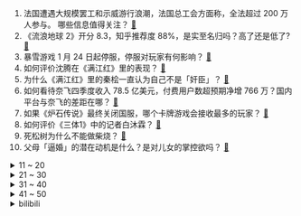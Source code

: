 1. 法国遭遇大规模罢工和示威游行浪潮，法国总工会方面称，全法超过 200 万人参与。 哪些信息值得关注？ [:link:](https://www.zhihu.com/question/579685438)
2. 《流浪地球 2》开分 8.3，知乎推荐度 88%，是实至名归吗？高了还是低了? [:link:](https://www.zhihu.com/question/580085534)
3. 暴雪游戏 1 月 24 日起停服，停服对玩家有何影响？ [:link:](https://www.zhihu.com/question/580049853)
4. 如何评价沈腾在《满江红》里的表现？ [:link:](https://www.zhihu.com/question/579936370)
5. 为什么《满江红》里的秦桧一直认为自己不是「奸臣」？ [:link:](https://www.zhihu.com/question/579936597)
6. 如何看待奈飞四季度收入 78.5 亿美元，付费用户数超预期净增 766 万？国内平台与奈飞的差距在哪？ [:link:](https://www.zhihu.com/question/579690138)
7. 如果《炉石传说》最终关闭国服，哪个卡牌游戏会接收最多的玩家？ [:link:](https://www.zhihu.com/question/568978440)
8. 如何评价《三体1》中的记者白沐霖？ [:link:](https://www.zhihu.com/question/406695323)
9. 死松树为什么不能做柴烧？ [:link:](https://www.zhihu.com/question/572587157)
10. 父母「逼婚」的潜在动机是什么？是对儿女的掌控欲吗？ [:link:](https://www.zhihu.com/question/579067085)
<details>
<summary>11 ~ 20</summary>

11. 如果有一天发现物理学真的是农场火鸡科学，发现人和学术界会什么反应？ [:link:](https://www.zhihu.com/question/579766709)
12. 假如中国大量公司招聘大龄码农，会提高中国IT行业的技术水平吗？为什么? [:link:](https://www.zhihu.com/question/579644113)
13. 别人在背后说你到坏话，你会怎么做？ [:link:](https://www.zhihu.com/question/576918549)
14. 如何看待美国出现吸引儿童的「零食水果风味大麻」，会造成哪些影响？ [:link:](https://www.zhihu.com/question/579708928)
15. 网易发布致暴雪国服玩家的告别信「感谢相伴 14 年」，哪些信息值得关注？ [:link:](https://www.zhihu.com/question/580184839)
16. 马丽称鞋跟上台断掉是意外，赶紧捡起来揣兜里，临场应变能力有多重要？服装道具在作品中起到了怎样的作用？ [:link:](https://www.zhihu.com/question/579946249)
17. 《流浪地球 2》结尾是什么意思？Moss 黑化了吗？ [:link:](https://www.zhihu.com/question/580049118)
18. 如何评价电视剧《狂飙》？ [:link:](https://www.zhihu.com/question/578521290)
19. 为什么申玉菲要让汪淼停止纳米飞刃实验，这一技术研究出来会是多大的突破？ [:link:](https://www.zhihu.com/question/579604735)
20. 如何评价朱洁静在 2023 年春晚领舞的舞蹈《碇步桥》？ [:link:](https://www.zhihu.com/question/579926774)
</details>
<details>
<summary>21 ~ 30</summary>

21. 人到中年，赚钱重要还是身体重要？ [:link:](https://www.zhihu.com/question/580059261)
22. 如何评价《流浪地球 2》吴京的表现？ [:link:](https://www.zhihu.com/question/579938179)
23. 基层与返乡潮赛跑，医院床位使用率 120% ，呼吸内科主任「一人跑全院会诊」，春运期间一线状况如何？ [:link:](https://www.zhihu.com/question/579482965)
24. 看春晚是否可以成为「年俗」？ [:link:](https://www.zhihu.com/question/579046303)
25. 如何评价《原神》3.4版本世界任务《比勒琪丝的哀歌》？ [:link:](https://www.zhihu.com/question/579432412)
26. 2023 年春节，你家年夜饭都准备了什么菜？你最喜欢哪一道？哪道是你家春节的「常驻菜品」？ [:link:](https://www.zhihu.com/question/579534636)
27. 2023年除夕春节有哪些发朋友圈的文案？ [:link:](https://www.zhihu.com/question/577908728)
28. 《守望先锋》结束七年国服运营正式停服，你对它有哪些回忆？ [:link:](https://www.zhihu.com/question/580222350)
29. 有哪本书让你醍醐灌顶？ [:link:](https://www.zhihu.com/question/579339499)
30. 如何评价电影《中国乒乓之绝地反击》？ [:link:](https://www.zhihu.com/question/579070052)
</details>
<details>
<summary>31 ~ 40</summary>

31. 当你老了以后，你愿意整天待在家里看看书，还是出去旅游，哪个比较好？ [:link:](https://www.zhihu.com/question/579273531)
32. 如何评价《原神》3.4版本海灯节剧情中胡桃举办的饭局？ [:link:](https://www.zhihu.com/question/580166278)
33. 为什么 lnx 求导是 1/x？ [:link:](https://www.zhihu.com/question/38810755)
34. 说说你心中的NBA的历史前十？ [:link:](https://www.zhihu.com/question/427129273)
35. 考研复试，你为什么被刷了？ [:link:](https://www.zhihu.com/question/516780771)
36. 格局大的女生是什么样的？ [:link:](https://www.zhihu.com/question/275536584)
37. 其他非广东省省份的朋友们听到粤语是什么感受？ [:link:](https://www.zhihu.com/question/575935834)
38. 如何评价原神艾尔海森首日流水? [:link:](https://www.zhihu.com/question/579591458)
39. 为什么生物不可以永生？ [:link:](https://www.zhihu.com/question/38112755)
40. 如何评价《 满江红 》这部影视剧？ [:link:](https://www.zhihu.com/question/579439478)
</details>
<details>
<summary>41 ~ 50</summary>

41. 抛开颜值不谈，你最喜欢原神的哪个角色？ [:link:](https://www.zhihu.com/question/580079145)
42. 《炉石传说》十年国服运营正式终止，你对它有哪些回忆？ [:link:](https://www.zhihu.com/question/580222231)
43. 如何评价电视剧《三体》第十一集？ [:link:](https://www.zhihu.com/question/579662022)
44. 张颂文在电视剧《狂飙》中表现的如何？ [:link:](https://www.zhihu.com/question/578696865)
45. 如何评价《去有风的地方》大结局？ [:link:](https://www.zhihu.com/question/580061251)
46. 如何评价电视剧《三体》第 11 集？ [:link:](https://www.zhihu.com/question/579715172)
47. 春节档首日票房大盘破 13 亿，能拯救 2023 年的电影市场吗？ [:link:](https://www.zhihu.com/question/580078265)
48. 没读过《三体》原著，看了电视剧后很奇怪为什么科学家们为啥不好奇这个世界真相，而选择自杀? [:link:](https://www.zhihu.com/question/579754761)
49. 春节前现「提前还贷」高潮，年终奖到手就还房贷，有银行关闭线上预约，购房者称要排队四个月，如何看待此事？ [:link:](https://www.zhihu.com/question/579763966)
50. 漠河破我国有气象记载以来历史最低气温纪录-53℃，这一温度什么概念？有哪些注意事项？ [:link:](https://www.zhihu.com/question/580044080)
</details><details>
<summary>bilibili</summary>

1. 2023我的世界拜年纪 [:link:](//www.bilibili.com/video/BV1a24y167fo)
2. 《原神》海灯节CM短片：明霄幻梦 [:link:](//www.bilibili.com/video/BV1jR4y1Y76v)
3. 🏮你被骗了，但是中国风🏮 [:link:](//www.bilibili.com/video/BV1SD4y1J7uY)
4. 【友尽局】玩的挺好，下次别玩了啊 [:link:](//www.bilibili.com/video/BV1eT411Z7ke)
5. 【原神新春会】我不曾忘记 | 致旅行中的你 [:link:](//www.bilibili.com/video/BV1P24y1a7Lt)
6. 《重生之我在云轩做花魁》1—11集无回顾合集 [:link:](//www.bilibili.com/video/BV1GG4y197TB)
7. 《第一届炉石年夜饭》 [:link:](//www.bilibili.com/video/BV1MY4y1f7TZ)
8. 爸爸：可恶，我到底生了个什么东西 [:link:](//www.bilibili.com/video/BV1UT41117L2)
9. 2023哔哩哔哩拜年纪 [:link:](//www.bilibili.com/video/BV1zv4y117zo)
10. 2023年「原神新春会」 [:link:](//www.bilibili.com/video/BV1mT41117vu)
<details>
<summary>11 ~ 20</summary>

11. 棒球运动员为何要刺杀海森堡？【小约翰】 [:link:](//www.bilibili.com/video/BV1Z8411A74n)
12. 200多年前的宫廷炸鸡！这做法你想都不敢想！！ [:link:](//www.bilibili.com/video/BV1i24y1h7tU)
13. 史上最离谱随机挑战！我们居然不随机了？？？ [:link:](//www.bilibili.com/video/BV1gR4y1Y7Xn)
14. 就挺突然的…… [:link:](//www.bilibili.com/video/BV11v4y1C7N7)
15. 【原神新春会】踏江行 [:link:](//www.bilibili.com/video/BV1TG4y1X7y4)
16. 花 泽 香 蔡 [:link:](//www.bilibili.com/video/BV15Y411X72b)
17. 疯狂社死！女友家过年！和岳父睡一起对对子... [:link:](//www.bilibili.com/video/BV1vP4y1r7qb)
18. 【杨扬/京歌】钟离贺岁大戏「千秋契月」原神cv原创曲/云堇 [:link:](//www.bilibili.com/video/BV1DG4y1C7SP)
19. 动物潦草长相大赏 [:link:](//www.bilibili.com/video/BV1od4y1V7Sa)
20. 我是如何从一名建筑工人成为百万粉丝UP主的？【读评论】 [:link:](//www.bilibili.com/video/BV1Sv4y1C7Ea)
</details>
<details>
<summary>21 ~ 30</summary>

21. 春晚小品，再也低不下头了 [:link:](//www.bilibili.com/video/BV14v4y1C7uz)
22. 闭眼  我触碰幻想的边界【2023拜年纪单品】 [:link:](//www.bilibili.com/video/BV1QY4y1Z7UZ)
23. 她们谈笑间，我已身败名裂！ [:link:](//www.bilibili.com/video/BV1WG4y1F7yg)
24. 【时代少年团】TNT春节太闹腾2023之拜年歌曲大放送 [:link:](//www.bilibili.com/video/BV1Jd4y157P2)
25. 【原神】耗时1整年！集成的手书！你一定见过这张图只要你是原神玩家 [:link:](//www.bilibili.com/video/BV1TG4y197Wr)
26. 【原神新春会】尘沙 [:link:](//www.bilibili.com/video/BV1AG4y1F7pC)
27. 历史的缔造者！火影手游首位5000万战力玩家诞生！开启战力新纪元！ [:link:](//www.bilibili.com/video/BV1YT41127eD)
28. 【睡前消息541】社会化抚养概论 [:link:](//www.bilibili.com/video/BV1ED4y1n7MD)
29. 落魄富二代，靠造假币重回人生巅峰，葡萄牙史上最大金融诈骗案 [:link:](//www.bilibili.com/video/BV1HK411y7KD)
30. 年纪大了就是容易犯困啊 [:link:](//www.bilibili.com/video/BV16Y4y1Z7mJ)
</details>
<details>
<summary>31 ~ 40</summary>

31. 用科学打破次元壁！谢谢你们，让我成为了我梦里的剑客！ [:link:](//www.bilibili.com/video/BV1Zv4y1C7vP)
32. 赛博女友，完美变声，如今AI语音有多超乎想象? [:link:](//www.bilibili.com/video/BV1uM411t7ZJ)
33. 奇怪！为什么北方人比南方人更爱看春晚？ [:link:](//www.bilibili.com/video/BV1CM411t7J3)
34. 瞎做的战术盔甲 [:link:](//www.bilibili.com/video/BV1Ys4y1x7jJ)
35. 【原魔大电影】《丘神》第一季总集篇 [:link:](//www.bilibili.com/video/BV1vM411t7QK)
36. 明说了吧，《流浪地球2》比第一部更炸裂！ [:link:](//www.bilibili.com/video/BV16R4y1a7ze)
37. 时隔三年两帅小伙再次烧烤，这次好好招待！ [:link:](//www.bilibili.com/video/BV1TP4y1z73T)
38. 【贝爷拜年】新的一年，全力以赴！ [:link:](//www.bilibili.com/video/BV1mY4y1Z7i7)
39. 快拿这个视频去诈骗你们化学老师 [:link:](//www.bilibili.com/video/BV1nG4y197jd)
40. 沉浸式吃席，坐小孩儿桌。 [:link:](//www.bilibili.com/video/BV1Rx4y1u7Rh)
</details>
<details>
<summary>41 ~ 50</summary>

41. 和二次元一起，回家过年。 [:link:](//www.bilibili.com/video/BV1H84y1j7BL)
42. 人大教授：带你了解真实的基层，县委书记权力到底有多大？ [:link:](//www.bilibili.com/video/BV1e14y1M7ce)
43. 深圳市民中心灯光秀，惊现原神璃月BGM [:link:](//www.bilibili.com/video/BV1dT411Z7CC)
44. 一位男性在一个月内摄入了1176片布洛芬，这是他的肾脏发生的变化 [:link:](//www.bilibili.com/video/BV1fM411t7sv)
45. 神仙打架！史上最强！《流浪地球2》《满江红》《熊出没之伴我熊芯》《中国乒乓》《无名》《深海》《交换人生》2023春节档排雷报告 [:link:](//www.bilibili.com/video/BV12Y411X7Ry)
46. 这款8年前的游戏放在21世纪确实有点早了 [:link:](//www.bilibili.com/video/BV18Y411X7wJ)
47. 吐槽完今年春晚，我很怀念她【飘飘】 [:link:](//www.bilibili.com/video/BV1oG4y1X7G7)
48. 谦个明【2023拜年纪单品】 [:link:](//www.bilibili.com/video/BV1wD4y1p7jG)
49. 三年，一个零零后唯物主义者与死亡的和解 [:link:](//www.bilibili.com/video/BV1i3411d7tL)
50. 再见了，暴雪。 [:link:](//www.bilibili.com/video/BV14T41127z4)
</details>
<details>
<summary>51 ~ 60</summary>

51. 全网最大倒狗？玉麒麟真的热爱CNCS吗？ [:link:](//www.bilibili.com/video/BV1PY411X7VA)
52. 【2013春晚】十年前的那个除夕之夜，满足了我对春晚全部的期待与想象 [:link:](//www.bilibili.com/video/BV1y3411d7oG)
53. 为了做年夜饭我差点把办公室给炸了..... [:link:](//www.bilibili.com/video/BV1eY411X7Q3)
54. 【没啥用科技】智能良筷，喂你而来 [:link:](//www.bilibili.com/video/BV1Ax4y1M7cG)
55. 什么年代了还在用神之眼？让可莉教你什么叫现代战争！【原神】 [:link:](//www.bilibili.com/video/BV1DD4y1J7EA)
56. 【原神】好多好多宝箱（你可能错过了） [:link:](//www.bilibili.com/video/BV1aM411t7bm)
57. 恭喜发财，但只恭喜自己 [:link:](//www.bilibili.com/video/BV1ox4y1u7Wu)
58. 我爆炸啦！！！ [:link:](//www.bilibili.com/video/BV1YG4y1w7XQ)
59. 《明日方舟》EP - 兔兔在哪里？ [:link:](//www.bilibili.com/video/BV1jR4y1Y7zm)
60. 感谢这位粉丝把我当成家的港湾 [:link:](//www.bilibili.com/video/BV1mY4y1Z7rQ)
</details>
<details>
<summary>61 ~ 70</summary>

61. "完蛋了"放在嘴上的韩国人 躺的很平又摆烂 [:link:](//www.bilibili.com/video/BV12P4y1r7Kx)
62. 兔 P P [:link:](//www.bilibili.com/video/BV1vP4y1r7qR)
63. 居然在牛蛙里吃出一条 绿绳 [:link:](//www.bilibili.com/video/BV1H8411w7ew)
64. 6000一发的烟花 [:link:](//www.bilibili.com/video/BV1qD4y1W72H)
65. 做了一个梦，然后画了这个画 [:link:](//www.bilibili.com/video/BV1c24y1r7j2)
66. 动物园虎兔交接仪式，兔子险成年夜饭，仪式草草收尾 [:link:](//www.bilibili.com/video/BV1c8411w7Jy)
67. 新年真热闹，祝大家新年快乐。 [:link:](//www.bilibili.com/video/BV1gT41127jF)
68. 家人们，要拖更了… [:link:](//www.bilibili.com/video/BV1Vx4y1M7X2)
69. 点了一个外卖员，回老家做年夜饭。 [:link:](//www.bilibili.com/video/BV1tG4y1F7S4)
70. 东方曜：这次召唤了个神兽 [:link:](//www.bilibili.com/video/BV1Rs4y1x7YK)
</details>
<details>
<summary>71 ~ 80</summary>

71. 老婆把初一到初七的衣服都配好了 [:link:](//www.bilibili.com/video/BV1gG4y197UP)
72. 什么，这不是《江南》，这是压缩毛巾 [:link:](//www.bilibili.com/video/BV1AR4y1Y7eP)
73. 大伟哥单曲《如果突然想起氪》 [:link:](//www.bilibili.com/video/BV1U24y167Ya)
74. 唐三藏：总有理由干他一梭子 [:link:](//www.bilibili.com/video/BV1vA411R7W7)
75. 女生都这么“奇怪”的吗？？... [:link:](//www.bilibili.com/video/BV1mY4y1Z7eH)
76. 手绘929张，还原猫和老鼠《爆竹风波》 [:link:](//www.bilibili.com/video/BV1jT411278d)
77. 星际主题 我的世界永恒的MC生存 二周目EP5 [:link:](//www.bilibili.com/video/BV1BT41127dD)
78. 【原神新春会】年度巨献！原神坊间舞狮争霸赛！ [:link:](//www.bilibili.com/video/BV1Z24y1h7zd)
79. 小丑熊：我满血啊 满血！我这英雄怎么没有盒子？布响丸啦！ [:link:](//www.bilibili.com/video/BV1md4y1p7Zv)
80. 用电安全小知识 # 新年快乐 [:link:](//www.bilibili.com/video/BV1h84y1j7iY)
</details>
<details>
<summary>81 ~ 90</summary>

81. 童年烟火【2023拜年纪单品】 [:link:](//www.bilibili.com/video/BV1114y1M7rK)
82. 终于来了！我愿称之为世界上最好吃的麻辣牛肉干！ [:link:](//www.bilibili.com/video/BV1tT41127KE)
83. 【东盟十国07 | 老挝】东南亚最穷国，被美法轮流伺候，如何借东风？ [:link:](//www.bilibili.com/video/BV1a3411o7vU)
84. 小孩小孩【2023拜年纪单品】 [:link:](//www.bilibili.com/video/BV1bR4y1a7eW)
85. 坤年春晚直播事故 [:link:](//www.bilibili.com/video/BV1UG4y1F7KW)
86. 我来猜猜2023春晚小品都是讲什么的！ [:link:](//www.bilibili.com/video/BV1w24y1r77Q)
87. ⚡阿里嘎多，美羊羊桑⚡ [:link:](//www.bilibili.com/video/BV1ED4y1p7FE)
88. 大年三十，我给垃圾房的大爷大妈准备了一桌年夜饭 [:link:](//www.bilibili.com/video/BV1mx4y1T7SL)
89. 【抽象围棋】柯洁VS战鹰 [:link:](//www.bilibili.com/video/BV1T24y1r7Qn)
90. 【I-Apex】新春挑战 [:link:](//www.bilibili.com/video/BV1SG4y1F7o3)
</details>
<details>
<summary>91 ~ 100</summary>

91. 当你吃得太饱就会「输掉比赛」!!？ [:link:](//www.bilibili.com/video/BV1P8411w7sk)
92. 大年初一 爆笑来袭 大家过年好！ [:link:](//www.bilibili.com/video/BV1h8411w798)
93. 当海灯节胡桃rap遇到只因你太美，居然毫无违和感？ [:link:](//www.bilibili.com/video/BV1i84y1j7i2)
94. 我的世界：开局8个钻石，完美速通地形，就是有点诡异 [:link:](//www.bilibili.com/video/BV15G4y197en)
95. 全网大V都说好的《满江红》？我从来没见过这么炸裂的电影！ [:link:](//www.bilibili.com/video/BV1kY411X7MK)
96. “江湖显饿，不行就撤” [:link:](//www.bilibili.com/video/BV1jG4y1c7jb)
97. 零下-53℃？漠河极寒风冷，感受国内最低温的力量！【科技达】 [:link:](//www.bilibili.com/video/BV11Y4y1d7vq)
98. 焊个高达吧！爆肝自制【全金属】巴巴托斯！（上篇） [:link:](//www.bilibili.com/video/BV1xA411d7xC)
99. 咱村来了个又美又土的姑娘 [:link:](//www.bilibili.com/video/BV1J8411w7qj)
100. 什么样的人会不小心弄丢一枚核弹？ [:link:](//www.bilibili.com/video/BV1XA411o7zn)
</details></details>